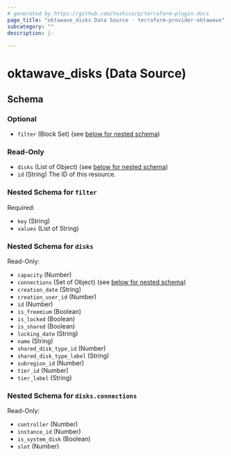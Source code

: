```yaml
---
# generated by https://github.com/hashicorp/terraform-plugin-docs
page_title: "oktawave_disks Data Source - terraform-provider-oktawave"
subcategory: ""
description: |-
  
---
```


# oktawave_disks (Data Source)





<!-- schema generated by tfplugindocs -->
## Schema

### Optional

- `filter` (Block Set) (see [below for nested schema](#nestedblock--filter))

### Read-Only

- `disks` (List of Object) (see [below for nested schema](#nestedatt--disks))
- `id` (String) The ID of this resource.

<a id="nestedblock--filter"></a>
### Nested Schema for `filter`

Required:

- `key` (String)
- `values` (List of String)


<a id="nestedatt--disks"></a>
### Nested Schema for `disks`

Read-Only:

- `capacity` (Number)
- `connections` (Set of Object) (see [below for nested schema](#nestedobjatt--disks--connections))
- `creation_date` (String)
- `creation_user_id` (Number)
- `id` (Number)
- `is_freemium` (Boolean)
- `is_locked` (Boolean)
- `is_shared` (Boolean)
- `locking_date` (String)
- `name` (String)
- `shared_disk_type_id` (Number)
- `shared_disk_type_label` (String)
- `subregion_id` (Number)
- `tier_id` (Number)
- `tier_label` (String)

<a id="nestedobjatt--disks--connections"></a>
### Nested Schema for `disks.connections`

Read-Only:

- `controller` (Number)
- `instance_id` (Number)
- `is_system_disk` (Boolean)
- `slot` (Number)


